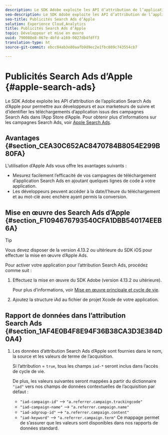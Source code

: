 ```yaml
---
description: Le SDK Adobe exploite les API d’attribution de l’application Search Ads d’Apple pour permettre aux développeurs et aux marketeurs de suivre et d’identifier les téléchargements d’application issus des campagnes Search Ads dans l’App Store d’Apple.
seo-description: Le SDK Adobe exploite les API d’attribution de l’application Search Ads d’Apple pour permettre aux développeurs et aux marketeurs de suivre et d’identifier les téléchargements d’application issus des campagnes Search Ads dans l’App Store d’Apple.
seo-title: Publicités Search Ads d’Apple
solution: Experience Cloud,Analytics
title: Publicités Search Ads d’Apple
topic: Développeur et mise en œuvre
uuid: 790080e8-067e-4bfd-a169-0027db4fdff3
translation-type: ht
source-git-commit: ebcc04ab3e80aafb9d9ec2e1fbc809c743554cb7

---
```



# Publicités Search Ads d’Apple {#apple-search-ads}

Le SDK Adobe exploite les API d’attribution de l’application Search Ads d’Apple pour permettre aux développeurs et aux marketeurs de suivre et d’identifier les téléchargements d’application issus des campagnes Search Ads dans l’App Store d’Apple. Pour obtenir plus d’informations sur les campagnes Search Ads, voir [Apple Search Ads](https://searchads.apple.com/fr/).

## Avantages {#section_CEA30C652AC8470784B8054E299B80FA}

L’utilisation d’Apple Ads vous offre les avantages suivants :

* Mesurez facilement l’efficacité de vos campagnes de téléchargement d’application Search Ads en ajoutant quelques lignes de code à votre application.
* Les développeurs peuvent accéder à la date/l’heure du téléchargement et au mot-clé avec enchère ayant permis la conversion.

## Mise en œuvre des Search Ads d’Apple {#section_F1094676793540CFA1DBB540174EEB6A}

>[!TIP]
>
>Vous devez disposer de la version 4.13.2 ou ultérieure du SDK iOS pour effectuer la mise en œuvre d’Apple Ads.

Pour activer votre application pour l’attribution Search Ads, procédez comme suit :

1. Effectuez la mise en œuvre du SDK Adobe (version 4.13.2 ou ultérieure).

   Pour plus d’informations, voir [Mise en œuvre principale et cycle de vie](/help/ios/getting-started/dev-qs.md).

1. Ajoutez la structure iAd au fichier de projet Xcode de votre application.

## Rapport de données dans l’attribution Search Ads {#section_1AF4E0B4F8E94F36B38CA3D3E384D0A4}

1. Les données d’attribution Search Ads d’Apple sont fournies dans le nom, la source et les valeurs de terme de l’acquisition.

   Si l’attribution = `true`, tous les champs `iad-*` seront inclus dans l’accès de cycle de vie.

   De plus, les valeurs suivantes seront mappées à partir du dictionnaire `"iad"` vers nos champs de données contextuelles de l’acquisition par défaut :

   * `"iad-campaign-id"` --&gt; `"a.referrer.campaign.trackingcode"`
   * `"iad-campaign-name"` --&gt; `"a.referrer.campaign.name"`
   * `"iad-adgroup-id"` --&gt; `"a.referrer.campaign.content"`
   * `"iad-keyword"` --&gt; `"a.referrer.campaign.term"`
   Ce mappage permet de s’assurer que les valeurs sont disponibles dans nos rapports de données standard.
